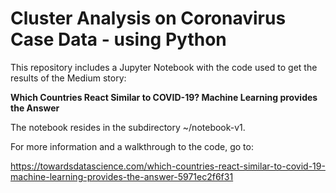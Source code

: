 # Cluster Analysis on Coronavirus Case Data - using Python

This repository includes a Jupyter Notebook with the code used to get the
results of the Medium story:

**Which Countries React Similar to COVID-19? Machine Learning provides the Answer**

The notebook resides in the subdirectory ~/notebook-v1.

For more information and a walkthrough to the code, go to:

https://towardsdatascience.com/which-countries-react-similar-to-covid-19-machine-learning-provides-the-answer-5971ec2f6f31
